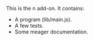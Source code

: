 This is the n add-on.  It contains:

* A program (lib/main.js).
* A few tests.
* Some meager documentation.
